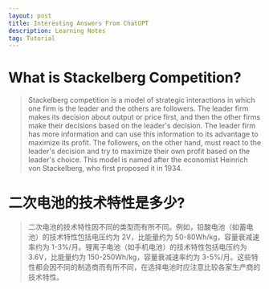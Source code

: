 ```yaml
---
layout: post
title: Interesting Answers From ChatGPT
description: Learning Notes
tag: Tutorial
---
```


# What is Stackelberg Competition?

> Stackelberg competition is a model of strategic interactions in which one firm is the leader and the others are followers. The leader firm makes its decision about output or price first, and then the other firms make their decisions based on the leader's decision. The leader firm has more information and can use this information to its advantage to maximize its profit. The followers, on the other hand, must react to the leader's decision and try to maximize their own profit based on the leader's choice. This model is named after the economist Heinrich von Stackelberg, who first proposed it in 1934.

# 二次电池的技术特性是多少?

> 二次电池的技术特性因不同的类型而有所不同。例如，铅酸电池（如蓄电池）的技术特性包括电压约为 2V，比能量约为 50-80Wh/kg，容量衰减速率约为 1-3%/月。锂离子电池（如手机电池）的技术特性包括电压约为 3.6V，比能量约为 150-250Wh/kg，容量衰减速率约为 3-5%/月。这些特性都会因不同的制造商而有所不同，在选择电池时应注意比较各家生产商的技术特性。
